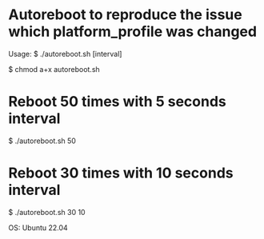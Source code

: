 Autoreboot to reproduce the issue which platform_profile was changed
===

Usage:
 $ ./autoreboot.sh <times> [interval]

 $ chmod a+x autoreboot.sh
 
 # Reboot 50 times with 5 seconds interval
 $ ./autoreboot.sh 50
 # Reboot 30 times with 10 seconds interval
 $ ./autoreboot.sh 30 10

OS: Ubuntu 22.04
